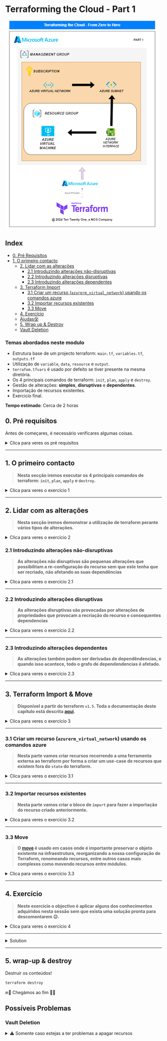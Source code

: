 # Terraforming the Cloud - Part 1

![alt text](/images/terraform_part_1.png)

## Index

- [0. Pré Requisitos](#0-pré-requisitos)
- [1. O primeiro contacto](#1-o-primeiro-contacto)
  - [2. Lidar com as alterações](#2-lidar-com-as-alterações)
    - [2.1 Introduzindo alterações não-disruptivas](#21-introduzindo-alterações-não-disruptivas)
    - [2.2 Introduzindo alterações disruptivas](#22-introduzindo-alterações-disruptivas)
    - [2.3 Introduzindo alterações dependentes](#23-introduzindo-alterações-dependentes)
  - [3. Terraform Import](#3-terraform-import--move)
    - [3.1 Criar um recurso (`azurerm_virtual_network`) usando os comandos azure](#31-criar-um-recurso-azurerm_virtual_network-usando-os-comandos-azure)
    - [3.2 Importar recursos existentes](#32-importar-recursos-existentes)
    - [3.3 Move](#33-move)
  - [4. Exercício](#4-exercício)
  - [Ajudas😵](#ajudas)
  - [5. Wrap up & Destroy](#5-wrap-up--destroy)
  - [Vault Deletion](#vault-deletion)

### Temas abordados neste modulo

- Estrutura base de um projecto terraform: `main.tf`, `variables.tf`, `outputs.tf`
- Utilização de `variable`, `data`, `resource` e `output`.
- `terrafom.tfvars` é usado por defeito se tiver presente na mesma diretória.
- Os 4 principais comandos de terraform: `init`, `plan`, `apply` e `destroy`.
- Gestão de alterações: **simples**, **disruptivas** e **dependentes**.
- Importação de recursos existentes.
- Exercicio final.

**Tempo estimado**: Cerca de 2 horas

## 0. Pré requisitos

Antes de começares, é necessário verificares algumas coisas.

<details>
  <summary>Clica para veres os pré requisitos</summary>

Certifica-te que tens a `azure-cloud-shell` devidamente configurada, correndo o comando:

```bash
source ./scripts/get-azure-credentials.sh
```

Deve dar os valores do `AZURE_SUBSCRIPTION_ID` e `AZURE_TENANT_ID`.

Caso o script não esteja a correr, usar este comando primeiro:

```bash
chmod 100 ./scripts/get-azure-credentials.sh
```

Após isto, podem verificar a subscrição em que se encontram usando este comando:

```bash
az account show --query name -o tsv
```

Na eventualidade da subscrição não ser <subscrição correcta> faz o seguinte comando:

```bash
az account set --subscription $AZURE_SUBSCRIPTION_ID
```

💡 Ao fazerem copy-paste na `Azure Cloud Shell`, aconselhamos a que "colem" os conteúdos com `ctrl+shift+v`.

</details>

---

## 1. O primeiro contacto

> **Nesta secção iremos executar os 4 principais comandos de terraform: `init`, `plan`, `apply` e `destroy`.**

<details><summary>Clica para veres o exercício 1</summary>

### Comando `init`

> *[from docs:](https://www.terraform.io/docs/cli/commands/init.html) The `terraform init` command is used to initialize a working directory containing Terraform configuration files. This is the first command that should be run after writing a new Terraform configuration or cloning an existing one from version control. It is safe to run this command multiple times.*

```bash
terraform init
```

### Comando `plan`

> *[from docs:](https://www.terraform.io/docs/cli/commands/plan.html) The `terraform plan` command creates an execution plan, which lets you preview the changes that Terraform plans to make to your infrastructure. By default, when Terraform creates a plan it:*
>
> - *Reading the current state of any already-existing remote objects to make sure that the Terraform state is up-to-date.*
> - *Comparing the current configuration to the prior state and noting any differences.*
> - *Proposing a set of change actions that should, if applied, make the remote objects match the configuration.*

```bash
terraform plan
```

### Comando `apply`

> *[from docs:](https://www.terraform.io/docs/cli/commands/apply.html) The `terraform apply` command executes the actions proposed in a Terraform plan.*

```bash
terraform apply
```

⏳ Tempo do apply - 1 min.

Após o apply repara nos seguintes **outputs**

![alt text](/images/outputs.png)

Esta informação diz respeito aos recursos que criaste!

Para verificares que os recursos remotos foram criados utiliza os seguintes comandos:

`Resource Group:`

```bash
az group show --name=$(terraform output -raw my_identifier)-rg
```

### Comando `destroy`

> *[from docs:](https://www.terraform.io/docs/cli/commands/destroy.html) The `terraform destroy` command is a convenient way to destroy all remote objects managed by a particular Terraform configuration.*
>
> *While you will typically not want to destroy long-lived objects in a production environment, Terraform is sometimes used to manage ephemeral infrastructure for development purposes, in which case you can use `terraform destroy` to conveniently clean up all of those temporary objects once you are finished with your work.*

```bash
terraform destroy
```

Para verificares que os recursos remotos foram destruídos:

`Resource Group:`

```bash
az group show --name=$(terraform output -raw my_identifier)-rg
```

</details>

</details>

---

## 2. Lidar com as alterações

> **Nesta secção iremos demonstrar a utilização de terraform perante vários tipos de alterações.**

<details><summary>Clica para veres o exercício 2</summary>

### Criar uma Máquina Virtual

- Abrir o ficheiro `main.tf`
- Descomentar o bloco referente ao `exercicio 2.` - seleciona o bloco referente ao exercício 2 e de seguida `ctrl+k+u` ou se estiveres num mac `cmd+k+u`.
- Descomentar o bloco referente ao `exercicio 2` no ficheiro `outputs.tf`
- Não te esqueças de salvar o ficheiro depois de fazeres alterações! `ctrl+s` ou se estiveres num mac `cmd+s`.
- ⌛Tempo do apply 1:30 min.

Verifica que a virtual machine foi criada!

```hcl

az vm show -g=$(terraform output -raw my_identifier)-rg -n=$(terraform output -raw my_identifier)-vm -d

```

### Assegurar a criação dos recursos (`plan` e `apply`)

```bash
terraform plan
```

```bash
terraform apply
```

</details>

### 2.1 Introduzindo alterações não-disruptivas

> **As alterações não disruptivas são pequenas alterações que possibilitam a re-configuração do recurso sem que este tenha que ser recriado, não afetando as suas dependências**

<details><summary>Clica para veres o exercício 2.1</summary>

- Edita o ficheiro `main.tf`, localizar o recurso `azurerm_virtual_machine.my_virtual_machine` e descomenta o campo `tags` - define uma tag para a tua vm!
- Guarda as tuas alterações! `ctrl+s` ou se estiveres num mac `cmd+s`.
- ⌛Tempo do apply 30 segundos.

(ie: `tags = {project = terraform_workshop}`)

Executar `terraform plan` e verificar que o Terraform irá efectuar um `update in-place` - isto é uma alteração simples.

```bash
terraform plan
```

Executar `terraform apply`.

```bash
terraform apply
```

</details>

---

### 2.2 Introduzindo alterações disruptivas

> **As alterações disruptivas são provocadas por alterações de propriedades que provocam a recriação do recurso e consequentes dependencias**

<details><summary>Clica para veres o exercício 2.2</summary>

- No ficheiro `main.tf`, localizar o recurso `azurerm_virtual_machine.my_virtual_machine` e alterar o campo `name` para o seguinte: `"${random_pet.this.id}-vm-new"`
- Guarda as tuas alterações! `ctrl+s` ou se estiveres num mac `cmd+s`.
- Executar `terraform plan` e verificar que o Terraform irá efectuar um `replacement` - é uma alteração disruptiva.
- ⌛Tempo do apply 2 min.

```bash
terraform plan
```

Aplicar o `plan`, verificar e acompanhar observando na execução do terraform que irá acontecer um `destroy` seguido de um `create`:

```bash
terraform apply
```

</details>

---

### 2.3 Introduzindo alterações dependentes

> **As alterações também podem ser derivadas de dependêndencias, e quando isso acontece, todo o grafo de dependendencias é afetado.**

<details><summary>Clica para veres o exercício 2.3</summary>

- Editar o ficheiro terraform.tfvars e alterar o valor da variavel `prefix` de `az` para `new`
- Guarda as tuas alterações! `ctrl+s` ou se estiveres num mac `cmd+s`.
- ⌛Tempo do apply 2:30 min.

Executar o `plan` e verificar todo o grafo de dependencias é afetado:

```bash
terraform plan
```

Executar o `apply`:

```bash
terraform apply
```

[Clica aqui caso não consigas prosseguir](#vault-deletion)

*Notem que apenas alterámos uma mera variável...*

>**NOTA: NÃO DESTRUIR OS RECURSOS pois vamos usa-los no próximo passo**

</details>

---

## 3. Terraform Import & Move

> **Disponível a partir do terraform `v1.5`. Toda a documentação deste capítulo está descrita [aqui](https://developer.hashicorp.com/terraform/tutorials/state/state-import).**

<details><summary>Clica para veres o exercício 3</summary>

> *[from docs:](https://developer.hashicorp.com/terraform/tutorials/state/state-import)Terraform supports bringing your existing infrastructure under its management. By importing resources into Terraform, you can consistently manage your infrastructure using a common workflow.*
>
> *This is a great way to slowly transition infrastructure to Terraform, or to be able to be confident that you can use Terraform in the future if it potentially doesn't support every feature you need today.*

Assegurar que não existem alterações pendentes:

```bash
terraform plan
```

Se o plan apresentar mudanças, façam o apply com o comando:

```bash
terraform apply
```

</details>

---

### 3.1 Criar um recurso (`azurerm_virtual_network`) usando os comandos azure

> **Nesta parte vamos criar recursos recorrendo a uma ferramenta externa ao terraform por forma a criar um use-case de recursos que existem fora do `state` do terraform.**

<details><summary>Clica para veres o exercício 3.1</summary>

O objetivo é simular recursos que já existiam para que os possamos *terraformar*.

Criar uma **Virtual Network**:

```bash
az network vnet create --name=$(terraform output -raw my_identifier)-vnet --subscription=$(terraform output -raw subscription_id) --resource-group=$(terraform output -raw my_identifier)-rg
```

- ⌛Tempo para a criação do recurso 30 segundos.

</details>

---

### 3.2 Importar recursos existentes

> **Nesta parte vamos criar o bloco de `import` para fazer a importação do recurso criado anteriormente.**

<details><summary>Clica para veres o exercício 3.2</summary>

> O processo de importação de recursos consiste em duas partes:

- Obtenção da informação do recurso na cloud.
- Criação de um bloco `import` que irá indicar ao terraform que o recurso já existe e que o mesmo deve ser gerido pelo terraform.
- ⌛Tempo do apply - 10 segundos.

O primeiro passo da importação de recursos é [declarar a importação dos mesmos](https://developer.hashicorp.com/terraform/tutorials/state/state-import).

Para isto, [temos que definir o bloco `import`](https://developer.hashicorp.com/terraform/tutorials/state/state-import#define-import-block), que necessita de dois argumentos:

- `id`: o id do recurso a importar do lado de Azure
- `to`: o identificador terraform do recurso a importar

Exemplo de um bloco `import`:

```hcl
 import {
   id = "/subscriptions/$(terraform output -raw subscription_id)/resourceGroups/${azurerm_resource_group.default.name}/providers/Microsoft.Network/virtualNetworks/${random_pet.this.id}-vnet"
   to = azurerm_virtual_network.my_imported_vnet
 }
```

- Para o exercicio que segue, vamos ao ficheiro `import-exercise.tf` descomentar os blocos `import { ... }`
- Vai também ao ficheiro `outputs.tf` e descomenta o bloco referente ao exercício `3.2`.
- Não te esqueças de gravar as tuas alterações com `ctrl+s` ou se estiveres num mac `cmd+s`.

- O que estamos a fazer é a definir um bloco de `import` em que especificamos o recurso a importar e o seu destino.
- Temos no entanto de definir o destino do mesmo para que possamos alojar o recurso e passar a geri-lo por terraform, é essa a razão pela qual definimos um bloco de `resource` no `ìmport-exercise.tf`.

---

Vamos então correr o `plan`.

```bash
terraform plan
```

Por fim, o `apply` para executar a operação planeada:

```bash
terraform apply
```

Agora, se tentarmos agora fazer `plan` novamente, vamos verificar que o terraform indica que não tem alterações à infraestrutura, confirmando que os recursos foram importados som sucesso.

Testar o `plan`:

```bash
terraform plan
```

**E se não soubessemos a informação referente ao recurso que queriamos importar?**

Antes de efetuar a importação precisamos de obter o `id` do recurso a importar do lado de Azure tal como descrito nas instruções de importação para o recurso [`azurerm_virtual_network`](https://registry.terraform.io/providers/hashicorp/azurerm/latest/docs/resources/virtual_network#import).

Existem várias formas para obter o `id` dos recursos, neste exemplo usamos os comandos `azure`:

Obter o `id` para a `azurerm_virtual_network`:

```bash
az network vnet show -n=$(terraform output -raw my_identifier)-vnet -g=$(terraform output -raw my_identifier)-rg
```

</details>

---

### 3.3 Move

> **O [move](https://developer.hashicorp.com/terraform/cli/state/move) é usado em casos onde é importante preservar o objeto existente na infraestrutura, reorganizando a nossa configuração de Terraform, renomeando recursos, entre outros casos mais complexos como movendo recursos entre módulos.**

<details><summary>Clica para veres o exercício 3.3</summary>

Vamos agora supôr que queremos mudar o nome dum recurso em terraform. Se formos mudar o nome do recurso, o terraform irá considerar que estamos a destruir o recurso anterior e a querer criar um novo com as mesmas especificações.

Para evitar esse comportamento, uma vez que não queremos destruir o recurso, vamos usar o `move`.

- Criar um novo random.pet
- novo plan
- novo apply
- descomentar o move e trocar o nome do random.pet.

```bash
moved {
  from = <nome_do_recurso_a_mudar>
  to = <novo_nome_do_recurso>
}
```

Vamos mudar o nome do recurso `azurerm_virtual_network` para `my_imported_vnet_new` e descomentar o bloco de move.

Agora, o `terraform plan` em vez de destruir um recurso e criar um novo, deve apresentar o seguinte:

![alt text](/images/plan_moved_example.png)

Desta forma, conseguimos manter o mesmo objeto e mudar o seu nome, sem ter de o destruir!

</details>

---

## 4. Exercício

> **Neste exercicio o objectivo é aplicar alguns dos conhecimentos adquiridos nesta sessão sem que exista uma solução pronta para descomentarem 😉.**

<details><summary>Clica para veres o exercício 4</summary>

Prentende-se o seguinte:

- 👉 Criar uma Azure Assigned Identity com os seguintes requisitos:
  - `name` deverá ser prefixada com valor definido no recurso `random_pet.this.id` para evitar colisões de nomes
- 👉 Criar uma Azure Virtual Machine com os seguintes requisitos:
  - Nome da máquina deverá ser prefixado com valor definido no recurso `random_pet.this.id` para evitar colisões de nomes
  - Tipo de máquina: `Standard_B1s`
  - Zona: `westeurope`
  - Deverá conter uma tag (`project = terraform-part-1`)
  - A rede (`subnetwork`) onde a VM vai correr fica ao vosso critério: podem criar uma nova, ou podem usar as já existentes.
  - A máquina deverá correr com a `azurerm_user_assigned_identity` previamente criada.
  - 👉 Devem fazer o exercicio no ficheiro `final-exercise.tf`.

---

### Ajudas😵

💡 Usem a pesquisa no terraform registry / azure para saberem mais informação acerca dos recursos que estão a usar:

- [`azurerm_user_assigned_identity`](https://registry.terraform.io/providers/hashicorp/azurerm/latest/docs/resources/user_assigned_identity)
- [`azurerm_virtual_machine`](https://registry.terraform.io/providers/hashicorp/azurerm/latest/docs/resources/linux_virtual_machine)
- [`azurerm_network_interface`](https://registry.terraform.io/providers/hashicorp/azurerm/latest/docs/resources/network_interface)
- [`azurerm_subnet`](https://registry.terraform.io/providers/hashicorp/azurerm/latest/docs/resources/subnet)

💡 Uma subnet já existente poderá ser `data.azurerm_subnet.my_subnet.id`.

</details>

---

<details>
  <summary>Solution</summary>

  ```hcl
resource "azurerm_user_assigned_identity" "uai" {
  resource_group_name = azurerm_resource_group.default.name
  location            = azurerm_resource_group.default.location
  name                = "${random_pet.this.id}-uai"
}

resource "azurerm_linux_virtual_machine" "final_exercise_machine" {
  name                            = "${random_pet.this.id}-vm-new"
  location                        = var.region
  resource_group_name             = azurerm_resource_group.default.name
  size                            = "Standard_B1ls"
  admin_username                  = "adminuser"
  admin_password                  = "Password1234!"
  disable_password_authentication = false
  os_disk {
    caching              = "ReadWrite"
    storage_account_type = "Standard_LRS"
  }
  source_image_reference {
    publisher = "Canonical"
    offer     = "UbuntuServer"
    sku       = "16.04-LTS"
    version   = "latest"
  }
  identity {
    type = "UserAssigned"
    identity_ids = [
      azurerm_user_assigned_identity.uai.id
    ]
  }
  tags = {
    ## Example
    # environment = "staging"
  }
  lifecycle {
    ignore_changes = [
      identity
    ]
  }
  network_interface_ids = [
    azurerm_network_interface.final_exercise_nic.id
  ]

}

resource "azurerm_network_interface" "final_exercise_nic" {
  name                = "${random_pet.this.id}-nic"
  location            = var.region
  resource_group_name = azurerm_resource_group.default.name

  ip_configuration {
    name                          = "internal"
    subnet_id                     = data.azurerm_subnet.my_subnet.id
    private_ip_address_allocation = "Dynamic"
  }
}

data "azurerm_subnet" "my_subnet" {
  name                 = "${random_pet.this.id}-subnet"
  virtual_network_name = "tf-azure-workshop-vnet"
  resource_group_name  = "tf-azure-workshop-rg"
}
```

</details>

---

## 5. wrap-up & destroy

Destruir os conteúdos!

```bash
terraform destroy
```

🔚🏁 Chegámos ao fim 🏁🔚

## Possíveis Problemas

### Vault Deletion

<details>
  <summary>⚠️ Somente caso estejas a ter problemas a apagar recursos </summary>

Na eventualidade de o `terraform destroy` estar a demorar mais tempo do que o expectável é necessário vermos se não foi criado um `vault` – isto pode impedir a destruição de recursos de acontecer conforme planeado.

- Para garantirmos que tal não acontece temos de ir ao nosso `resource group`.

![alt text](/images/check_rg.png)

- Certifica-te que a subscrição em que estás a procurar é aquela em que criaste o teu `resource group`, quando o encontrares seleciona-o.

![alt text](/images/choose_rg.png)

- Na eventualidade deste recurso existir dentro do teu `resource-group` é necessário remove-lo para que possas prosseguir. Para tal, clica no recurso do `Vault`.

![alt text](/images/choose_vault.png)

- À esquerda, seleciona a opção de `settings` e a seguir `properties`.
Entre as opções procura pela opção `Soft Delete and security settings`, clica em update.

![alt text](/images/soft_delete.png)

- Uma vez na janela dos settings do `soft delete` retira o ☑️ destas opções – isto vai-te permitir fazer delete do recurso.

![alt text](/images/soft_settings.png)

- O resultado final há de ser algo semelhante a este exemplo. Não te esqueças de clicar no botão de update para confirmares as tuas alterações.

![alt text](/images/update_settings.png)

- Antes de o apagarmos temos de verificar se este `vault` tem backups armazenados para algum dos recursos que criámos. Regressa à tab de `overview`.

![alt text](/images/overview.png)

- Entra na opção de `backup`.

![alt text](/images/backup.png)

- Faz scroll até encontrares a informação relativa ao uso do recurso. Como podes ver, o `vault` está a assegurar o `backup` de 1 recurso – para veres em maior detalhe clica nessa opção.

![alt text](/images/backup_items.png)

- Neste caso, o `backup` diz respeito à `virtual machine` que criámos anteriormente. Clica nesse `backup`.

![alt text](/images/backup_items_count.png)

- Como podes ver, temos um `backup` dessa `virtual machine`, temos de clicar nas opções do recurso.

![alt text](/images/vault_options.png)

Clica na opção – stop `backup`.

![alt text](/images/vault_optionsx2.png)

- Aqui, altera a opção de `Stop backup level` para `Delete backup data`. Em caso de dúvida quanto ao nome do recurso podes comprovar o nome do mesmo no canto superior esquerdo – como na imagem. Quando tiveres pronto, clica em `Stop backup`.

![alt text](/images/stop_backup.png)

- Podes utilizar o botão de `refresh` para verificar que os recursos foram destruídos.

![alt text](/images/refresh.png)

- Regressa ao teu `resource group` e destrói o `vault`, para que possas prosseguir. Clica no nome do teu `resource group`.

![alt text](/images/back_to_rg.png)

- Seleciona o recurso do `Vault` existente e nas opções escolhe `delete`.

![alt text](/images/vault_delete.png)

Escreve `delete` e confirma a remoção do recurso.

![alt text](/images/delete_vault_resource.png)

Podes agora voltar à Cloud Shell e fazer o comando `terraform destroy` para continuares com a destruição dos restantes recursos.

</details>

<!-- markdownlint-disable-file MD013 -->
<!-- markdownlint-disable-file MD033 -->

